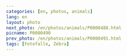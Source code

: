 ```yaml
---
categories: [en, photos, animals]
lang: en
layout: photo
next_photo: /en/photos/animals/P0000488.html
picname: P0000490
prev_photo: /en/photos/animals/P0000491.html
tags: [Fotofalle, Zebra]
---
```

